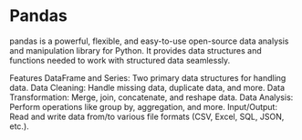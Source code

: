 # Pandas
pandas is a powerful, flexible, and easy-to-use open-source data analysis and manipulation library for Python. It provides data structures and functions needed to work with structured data seamlessly.

Features
DataFrame and Series: Two primary data structures for handling data.
Data Cleaning: Handle missing data, duplicate data, and more.
Data Transformation: Merge, join, concatenate, and reshape data.
Data Analysis: Perform operations like group by, aggregation, and more.
Input/Output: Read and write data from/to various file formats (CSV, Excel, SQL, JSON, etc.).
